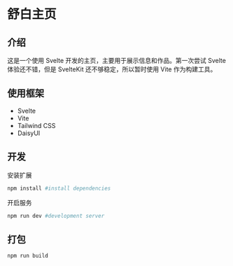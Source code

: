 # 舒白主页

## 介绍

这是一个使用 Svelte 开发的主页，主要用于展示信息和作品。第一次尝试 Svelte 体验还不错，但是 SvelteKit 还不够稳定，所以暂时使用 Vite 作为构建工具。

## 使用框架

- Svelte
- Vite
- Tailwind CSS
- DaisyUI

## 开发

安装扩展
```bash
npm install #install dependencies
```
开启服务
```bash
npm run dev #development server
```
## 打包

```bash
npm run build
```


